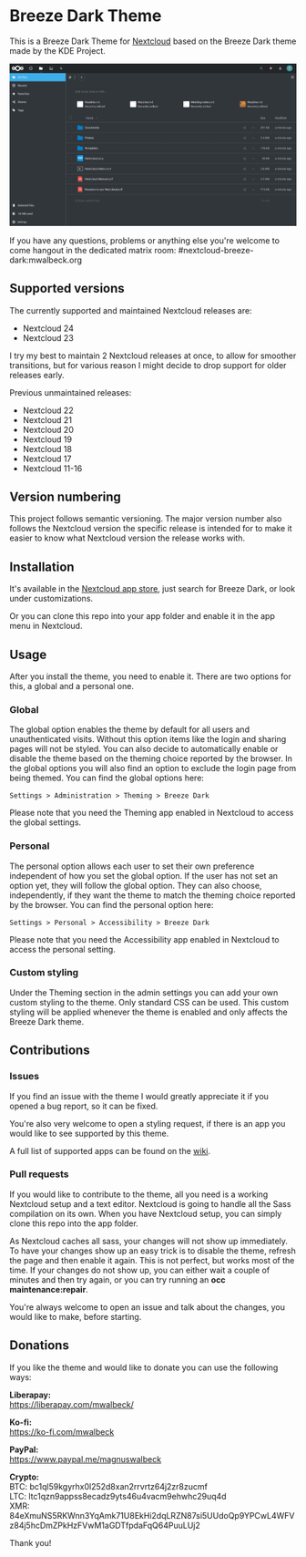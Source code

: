 # Breeze Dark Theme

This is a Breeze Dark Theme for [Nextcloud](https://nextcloud.com) based on the Breeze Dark theme made by the KDE Project.

![screenshot of theme](screenshot.png)

If you have any questions, problems or anything else you're welcome to come hangout in the dedicated matrix room: #nextcloud-breeze-dark:mwalbeck.org

## Supported versions

The currently supported and maintained Nextcloud releases are:

-   Nextcloud 24
-   Nextcloud 23

I try my best to maintain 2 Nextcloud releases at once, to allow for smoother transitions, but for various reason I might decide to drop support for older releases early.

Previous unmaintained releases:

-   Nextcloud 22
-   Nextcloud 21
-   Nextcloud 20
-   Nextcloud 19
-   Nextcloud 18
-   Nextcloud 17
-   Nextcloud 11-16

## Version numbering

This project follows semantic versioning. The major version number also follows the Nextcloud version the specific release is intended for to make it easier to know what Nextcloud version the release works with.

## Installation

It's available in the [Nextcloud app store](https://apps.nextcloud.com/apps/breezedark), just search for Breeze Dark, or look under customizations.

Or you can clone this repo into your app folder and enable it in the app menu in Nextcloud.

## Usage

After you install the theme, you need to enable it. There are two options for this, a global and a personal one.

### Global

The global option enables the theme by default for all users and unauthenticated visits. Without this option items like the login and sharing pages will not be styled. You can also decide to automatically enable or disable the theme based on the theming choice reported by the browser. In the global options you will also find an option to exclude the login page from being themed. You can find the global options here:

```
Settings > Administration > Theming > Breeze Dark
```

Please note that you need the Theming app enabled in Nextcloud to access the global settings.

### Personal

The personal option allows each user to set their own preference independent of how you set the global option. If the user has not set an option yet, they will follow the global option. They can also choose, independently, if they want the theme to match the theming choice reported by the browser. You can find the personal option here:

```
Settings > Personal > Accessibility > Breeze Dark
```

Please note that you need the Accessibility app enabled in Nextcloud to access the personal setting.

### Custom styling

Under the Theming section in the admin settings you can add your own custom styling to the theme. Only standard CSS can be used. This custom styling will be applied whenever the theme is enabled and only affects the Breeze Dark theme.

## Contributions

### Issues

If you find an issue with the theme I would greatly appreciate it if you opened a bug report, so it can be fixed.

You're also very welcome to open a styling request, if there is an app you would like to see supported by this theme.

A full list of supported apps can be found on the [wiki](https://github.com/mwalbeck/nextcloud-breeze-dark/wiki/Styled-apps).

### Pull requests

If you would like to contribute to the theme, all you need is a working Nextcloud setup and a text editor. Nextcloud is going to handle all the Sass compilation on its own. When you have Nextcloud setup, you can simply clone this repo into the app folder.

As Nextcloud caches all sass, your changes will not show up immediately. To have your changes show up an easy trick is to disable the theme, refresh the page and then enable it again. This is not perfect, but works most of the time. If your changes do not show up, you can either wait a couple of minutes and then try again, or you can try running an **occ maintenance:repair**.

You're always welcome to open an issue and talk about the changes, you would like to make, before starting.

## Donations

If you like the theme and would like to donate you can use the following ways:

**Liberapay:**  
https://liberapay.com/mwalbeck/

**Ko-fi:**  
https://ko-fi.com/mwalbeck

**PayPal:**  
https://www.paypal.me/magnuswalbeck

**Crypto:**  
BTC: bc1ql59kgyrhx0l252d8xan2rrvrtz64j2zr8zucmf  
LTC: ltc1qzn9appss8ecadz9yts46u4vacm9ehwhc29uq4d  
XMR: 84eXmuNS5RKWnn3YqAmk71U8EkHi2dqLRZN87si5UUdoQp9YPCwL4WFVz84j5hcDmZPkHzFVwM1aGDTfpdaFqQ64PuuLUj2

Thank you!
